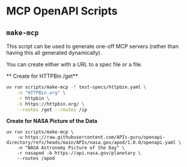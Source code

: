 # MCP OpenAPI Scripts

## `make-mcp`

This script can be used to generate one-off MCP servers (rather than having this all generated dynamically).

You can create either with a URL to a spec file or a file.

** Create for HTTPBin /get**

```bash
uv run scripts/make-mcp -f test-specs/httpbin.yaml \
    -n "HTTPBin.org" \
    -r httpbin \
    -b https://httpbin.org/ \
    --routes /get --routes /ip
```

**Create for NASA Picture of the Data**

```
uv run scripts/make-mcp \
    -u https://raw.githubusercontent.com/APIs-guru/openapi-directory/refs/heads/main/APIs/nasa.gov/apod/1.0.0/openapi.yaml \
    -n "NASA Astronomy Picture of the Day" \
    -r nasapod -b https://api.nasa.gov/planetary \
    --routes /apod
```

